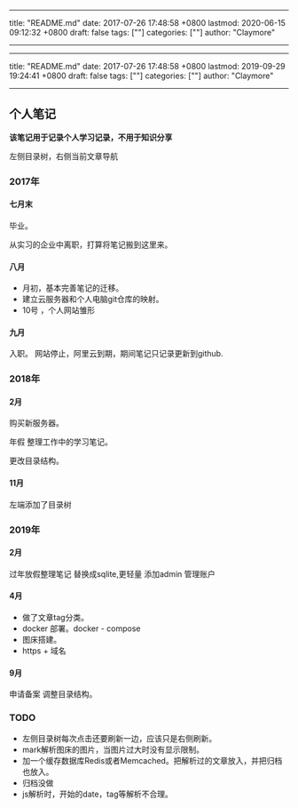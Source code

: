 
---
title: "README.md"
date: 2017-07-26 17:48:58 +0800
lastmod: 2020-06-15 09:12:32 +0800
draft: false
tags: [""]
categories: [""]
author: "Claymore"

---

---
title: "README.md"
date: 2017-07-26 17:48:58 +0800
lastmod: 2019-09-29 19:24:41 +0800
draft: false
tags: [""]
categories: [""]
author: "Claymore"

---
## 个人笔记

**该笔记用于记录个人学习记录，不用于知识分享**

左侧目录树，右侧当前文章导航

### 2017年
#### 七月末 

毕业。 

从实习的企业中离职，打算将笔记搬到这里来。

#### 八月

* 月初，基本完善笔记的迁移。
* 建立云服务器和个人电脑git仓库的映射。
* 10号 ，个人网站雏形

#### 九月

入职。
网站停止，阿里云到期，期间笔记只记录更新到github.


### 2018年

#### 2月
购买新服务器。

年假 整理工作中的学习笔记。

更改目录结构。


#### 11月

左端添加了目录树


### 2019年
#### 2月
过年放假整理笔记
替换成sqlite,更轻量
添加admin 管理账户


#### 4月

* 做了文章tag分类。
* docker 部署。docker - compose
* 图床搭建。
* https + 域名


#### 9月
申请备案
调整目录结构。


### TODO
* 左侧目录树每次点击还要刷新一边，应该只是右侧刷新。
* mark解析图床的图片，当图片过大时没有显示限制。
* 加一个缓存数据库Redis或者Memcached。把解析过的文章放入，并把归档也放入。
* 归档没做
* js解析时，开始的date，tag等解析不合理。
